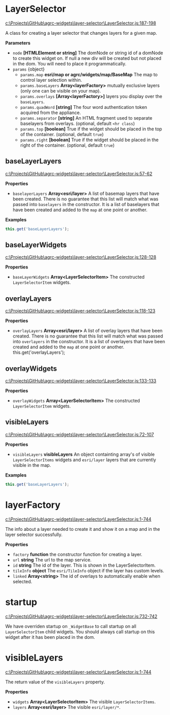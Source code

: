 # LayerSelector

[c:\Projects\GitHub\agrc-widgets\layer-selector\LayerSelector.js:187-198](https://github.com/agrc-widgets/layer-selector/blob/380a3162f4de473230737475b1192213eed17f59/c:\Projects\GitHub\agrc-widgets\layer-selector\LayerSelector.js#L187-L198 "Source code on GitHub")

A class for creating a layer selector that changes layers for a given map.

**Parameters**

-   `node` **[HTMLElement or string]** The domNode or string id of a domNode to create this widget on. If null
    a new div will be created but not placed in the dom. You will need to place it programmatically.
-   `params`  {object}
    -   `params.map` **esri/map or agrc/widgets/map/BaseMap** The map to control layer selection within.
    -   `params.baseLayers` **Array&lt;layerFactory&gt;** mutually exclusive layers (only one can be visible on your map).
    -   `params.overlays` **[Array&lt;layerFactory&gt;]** layers you display over the `baseLayers`.
    -   `params.quadWord` **[string]** The four word authentication token acquired from the appliance.
    -   `params.separator` **[string]** An HTML fragment used to
        separate baselayers from overlays. (optional, default `<hr class`)
    -   `params.top` **[boolean]** True if the widget should be placed in the top of the container. (optional, default `true`)
    -   `params.right` **[boolean]** True if the widget should be placed in the right of the container. (optional, default `true`)

## baseLayerLayers

[c:\Projects\GitHub\agrc-widgets\layer-selector\LayerSelector.js:57-62](https://github.com/agrc-widgets/layer-selector/blob/380a3162f4de473230737475b1192213eed17f59/c:\Projects\GitHub\agrc-widgets\layer-selector\LayerSelector.js#L57-L62 "Source code on GitHub")

**Properties**

-   `baselayerLayers` **Array&lt;esri/layer&gt;** A list of basemap layers that have been created.
    There is no guarantee that this list will match what was passed into `baselayers` in
    the constructor. It is a list of baselayers that have been created and added to the `map`
    at one point or another.

**Examples**

```javascript
this.get('baseLayerLayers');
```

## baseLayerWidgets

[c:\Projects\GitHub\agrc-widgets\layer-selector\LayerSelector.js:128-128](https://github.com/agrc-widgets/layer-selector/blob/380a3162f4de473230737475b1192213eed17f59/c:\Projects\GitHub\agrc-widgets\layer-selector\LayerSelector.js#L128-L128 "Source code on GitHub")

**Properties**

-   `baseLayerWidgets` **Array&lt;LayerSelectorItem&gt;** The constructed `LayerSelectorItem` widgets.

## overlayLayers

[c:\Projects\GitHub\agrc-widgets\layer-selector\LayerSelector.js:118-123](https://github.com/agrc-widgets/layer-selector/blob/380a3162f4de473230737475b1192213eed17f59/c:\Projects\GitHub\agrc-widgets\layer-selector\LayerSelector.js#L118-L123 "Source code on GitHub")

**Properties**

-   `overlayLayers` **Array&lt;esri/layer&gt;** A list of overlay layers that have been created.
    There is no guarantee that this list will match what was passed into `overlayers` in
    the constructor. It is a list of overlayers that have been created and added to the `map`
    at one point or another.
    this.get('overlayLayers');

## overlayWidgets

[c:\Projects\GitHub\agrc-widgets\layer-selector\LayerSelector.js:133-133](https://github.com/agrc-widgets/layer-selector/blob/380a3162f4de473230737475b1192213eed17f59/c:\Projects\GitHub\agrc-widgets\layer-selector\LayerSelector.js#L133-L133 "Source code on GitHub")

**Properties**

-   `overlayWidgets` **Array&lt;LayerSelectorItem&gt;** The constructed `LayerSelectorItem` widgets.

## visibleLayers

[c:\Projects\GitHub\agrc-widgets\layer-selector\LayerSelector.js:72-107](https://github.com/agrc-widgets/layer-selector/blob/380a3162f4de473230737475b1192213eed17f59/c:\Projects\GitHub\agrc-widgets\layer-selector\LayerSelector.js#L72-L107 "Source code on GitHub")

**Properties**

-   `visibleLayers` **visibleLayers** An object containting array's of visible `LayerSelectorItems` widgets
    and `esri/layer` layers that are currently visible in the map.

**Examples**

```javascript
this.get('baseLayerLayers');
```

# layerFactory

[c:\Projects\GitHub\agrc-widgets\layer-selector\LayerSelector.js:1-744](https://github.com/agrc-widgets/layer-selector/blob/380a3162f4de473230737475b1192213eed17f59/c:\Projects\GitHub\agrc-widgets\layer-selector\LayerSelector.js#L1-L744 "Source code on GitHub")

The info about a layer needed to create it and show it on a map and in the layer selector successfully.

**Properties**

-   `factory` **function** the constructor function for creating a layer.
-   `url` **string** The url to the map service.
-   `id` **string** The id of the layer. This is shown in the LayerSelectorItem.
-   `tileInfo` **object** The `esri/TileInfo` object if the layer has custom levels.
-   `linked` **Array&lt;string&gt;** The id of overlays to automatically enable when selected.

# startup

[c:\Projects\GitHub\agrc-widgets\layer-selector\LayerSelector.js:732-742](https://github.com/agrc-widgets/layer-selector/blob/380a3162f4de473230737475b1192213eed17f59/c:\Projects\GitHub\agrc-widgets\layer-selector\LayerSelector.js#L732-L742 "Source code on GitHub")

We have overriden startup on `_WidgetBase` to call startup on all `LayerSelectorItem` child widgets.
You should always call startup on this widget after it has been placed in the dom.

# visibleLayers

[c:\Projects\GitHub\agrc-widgets\layer-selector\LayerSelector.js:1-744](https://github.com/agrc-widgets/layer-selector/blob/380a3162f4de473230737475b1192213eed17f59/c:\Projects\GitHub\agrc-widgets\layer-selector\LayerSelector.js#L1-L744 "Source code on GitHub")

The return value of the `visibleLayers` property.

**Properties**

-   `widgets` **Array&lt;LayerSelectorItem&gt;** The visible `LayerSelectorItems`.
-   `layers` **Array&lt;esri/layer&gt;** The visible `esri/layer/*`.
